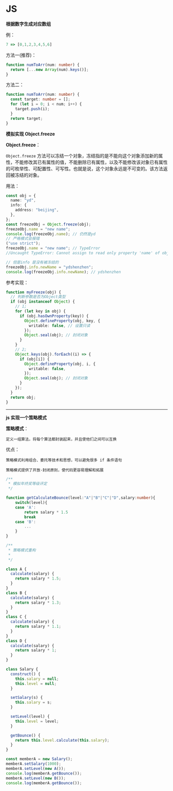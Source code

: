 # JS

**根据数字生成对应数组**

例：

```js
7 => [0,1,2,3,4,5,6]
```

方法一(推荐)：

```ts
function numToArr(num: number) {
  return [...new Array(num).keys()];
}
```

方法二：

```ts
function numToArr(num: number) {
  const target: number = [];
  for (let i = 0; i < num; i++) {
    target.push(i);
  }
  return target;
}
```

**模拟实现 Object.freeze**

**Object.freeze**：

`Object.freeze` 方法可以冻结一个对象，冻结指的是不能向这个对象添加新的属性，不能修改其已有属性的值，不能删除已有属性，以及不能修改该对象已有属性的可枚举性、可配置性、可写性。也就是说，这个对象永远是不可变的。该方法返回被冻结的对象。

用法：

```ts
const obj = {
  name: "yd",
  info: {
    address: "beijing",
  },
};
const freezeObj = Object.freeze(obj);
freezeObj.name = "new name";
console.log(freezeObj.name); // 仍然是yd
// 严格模式会报错
("use strict");
freezeObj.name = "new name"; // TypeError
//Uncaught TypeError: Cannot assign to read only property 'name' of object '#<Object>'

// 但是info 是没有被冻结的
freezeObj.info.newName = "ydshenzhen";
console.log(freezeObj.info.newName); // ydshenzhen
```

参考实现：

```ts
function myFreeze(obj) {
  // 判断参数是否为Object类型
  if (obj instanceof Object) {
    // 1;
    for (let key in obj) {
      if (obj.hasOwnProperty(key)) {
        Object.defineProperty(obj, key, {
          writable: false, // 设置只读
        });
        Object.seal(obj); // 封闭对象
      }
    }
    // 2;
    Object.keys(obj).forEach((i) => {
      if (obj[i]) {
        Object.defineProperty(obj, i, {
          writable: false,
        });
        Object.seal(obj); // 封闭对象
      }
    });
  }
  return obj;
}
```

---

**js 实现一个策略模式**

**策略模式**：

`定义一组算法，将每个算法都封装起来，并且使他们之间可以互换`

优点：

`策略模式利用组合、委托等技术和思想，可以避免很多 if 条件语句`

`策略模式提供了开放-封闭原则，使代码更容易理解和拓展`

```ts
/**
 * 模拟年终奖等级评定
 */

function getCalculateBounce(level:"A"|"B"|"C"|"D",salary:number){
    switch(level){
    case 'A':
        return salary * 1.5
        break
    case 'B':
        ...
    }
}
```

```ts
/**
 * 策略模式重构
 *
 */

class A {
  calculate(salary) {
    return salary * 1.5;
  }
}
class B {
  calculate(salary) {
    return salary * 1.3;
  }
}
class C {
  calculate(salary) {
    return salary * 1.1;
  }
}
class D {
  calculate(salary) {
    return salary * 1;
  }
}

class Salary {
  construct() {
    this.salary = null;
    this.level = null;
  }

  setSalary(s) {
    this.salary = s;
  }

  setLevel(level) {
    this.level = level;
  }

  getBounce() {
    return this.level.calculate(this.salary);
  }
}

const memberA = new Salary();
memberA.setSalary(1000);
memberA.setLevel(new A());
console.log(memberA.getBounce());
memberA.setLevel(new B());
console.log(memberA.getBounce());
```
